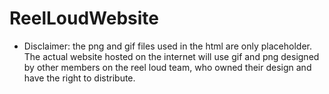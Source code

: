 # ReelLoudWebsite
* Disclaimer: the png and gif files used in the html are only placeholder. The actual website hosted on the internet will use gif and png designed by other members on the reel loud team, who owned their design and have the right to distribute.
